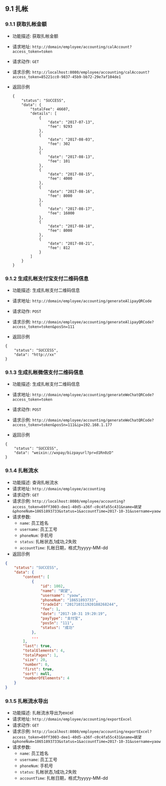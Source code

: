 ## 9.1 扎帐
### 9.1.1 获取扎帐金额
- 功能描述: 获取扎帐金额

- 请求地址: `http://domain/employee/accounting/calAccount?access_token=token`

- 请求动作: `GET`

- 请求示例: `http://localhost:8080/employee/accounting/calAccount?access_token=85221cc0-9837-45b9-bb72-29e7af104de1`

- 返回示例

  ```
  {
      "status": "SUCCESS",
      "data": {
          "totalFee": 46607,
          "details": [
              {
                  "date": "2017-07-13",
                  "fee": 9293
              },
              {
                  "date": "2017-08-03",
                  "fee": 302
              },
              {
                  "date": "2017-08-13",
                  "fee": 101
              },
              {
                  "date": "2017-08-15",
                  "fee": 4000
              },
              {
                  "date": "2017-08-16",
                  "fee": 8000
              },
              {
                  "date": "2017-08-17",
                  "fee": 16000
              },
              {
                  "date": "2017-08-18",
                  "fee": 8000
              },
              {
                  "date": "2017-08-21",
                  "fee": 812
              }
          ]
      }
  }
  ```
### 9.1.2 生成扎帐支付宝支付二维码信息

- 功能描述: 生成扎帐支付二维码信息


- 请求地址: `http://domain/employee/accounting/generateAlipayQRCode`
- 请求动作: `POST`
- 请求示例: `http://domain/employee/accounting/generateAlipayQRCode?access_token=token&posSn=111`
- 返回示例
```$xslt
{
    "status": "SUCCESS",
    "data": "http://xx"
}
```

### 9.1.3 生成扎帐微信支付二维码信息

- 功能描述: 生成扎帐支付二维码信息


- 请求地址: `http://domain/employee/accounting/generateWeChatQRCode?access_token=token`
- 请求动作: `POST`
- 请求示例: `http://domain/employee/accounting/generateWeChatQRCode?access_token=token&posSn=111&ip=192.168.1.177`
- 返回示例
```$xslt
{
    "status": "SUCCESS",
    "data": "weixin://wxpay/bizpayurl?pr=d1Rn0zD"
}
```

### 9.1.4 扎帐流水

- 功能描述: 查询扎帐流水
- 请求地址: `http://domain/employee/accounting`
- 请求动作: `GET`
- 请求示例: `http://localhost:8080/employee/accounting?access_token=69ff3003-dee1-40d5-a36f-c0c4fa55c431&name=姚望&phoneNum=18651893733&status=1&accountTime=2017-10-31&username=yaow`
- 请求参数:
    - `name`: 员工姓名
    - `username`: 员工工号
    - `phoneNum`: 手机号
    - `status`: 扎帐状态,1成功,2失败
    - `accountTime`: 扎帐日期，格式为yyyy-MM-dd
- 返回示例

```json
{
    "status": "SUCCESS",
    "data": {
        "content": [
            {
                "id": 1002,
                "name": "姚望",
                "username": "yaow",
                "phoneNum": "18651893733",
                "tradeId": "201710311920188268244",
                "fee": 1,
                "date": "2017-10-31 19:20:19",
                "payType": "支付宝",
                "posSn": "111",
                "status": "成功"
            },
            ...
        ],
        "last": true,
        "totalElements": 4,
        "totalPages": 1,
        "size": 20,
        "number": 0,
        "first": true,
        "sort": null,
        "numberOfElements": 4
    }
}
```

### 9.1.5 扎帐流水导出

- 功能描述: 扎帐流水导出为excel
- 请求地址: `http://domain/employee/accounting/exportExcel`
- 请求动作: `GET`
- 请求示例: `http://localhost:8080/employee/accounting/exportExcel?access_token=69ff3003-dee1-40d5-a36f-c0c4fa55c431&name=姚望&phoneNum=18651893733&status=1&accountTime=2017-10-31&username=yaow`
- 请求参数:
    - `name`: 员工姓名
    - `username`: 员工工号
    - `phoneNum`: 手机号
    - `status`: 扎帐状态,1成功,2失败
    - `accountTime`: 扎帐日期，格式为yyyy-MM-dd


